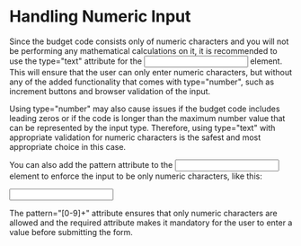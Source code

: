# Handling Numeric Input

Since the budget code consists only of numeric characters and you will not be performing any mathematical calculations on it, it is recommended to use the type="text" attribute for the <input> element. This will ensure that the user can only enter numeric characters, but without any of the added functionality that comes with type="number", such as increment buttons and browser validation of the input.

Using type="number" may also cause issues if the budget code includes leading zeros or if the code is longer than the maximum number value that can be represented by the input type. Therefore, using type="text" with appropriate validation for numeric characters is the safest and most appropriate choice in this case.

You can also add the pattern attribute to the <input> element to enforce the input to be only numeric characters, like this:

<input type="text" pattern="[0-9]+" required>

The pattern="[0-9]+" attribute ensures that only numeric characters are allowed and the required attribute makes it mandatory for the user to enter a value before submitting the form.